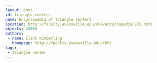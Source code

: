 ```yaml
---
layout: post
id: triangle_centers
name: Encyclopedia of Triangle Centers
location: http://faculty.evansville.edu/ck6/encyclopedia/ETC.html
objects: 32000
authors:
 - name: Clark Kimberling
   homepage: http://faculty.evansville.edu/ck6/
tags:
 - triangle center
---
```


